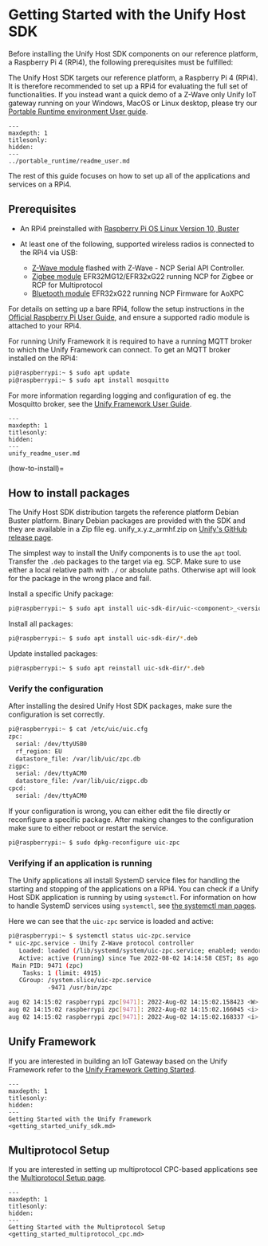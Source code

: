 # Getting Started with the Unify Host SDK

Before installing the Unify Host SDK components on our reference platform, a
Raspberry Pi 4 (RPi4), the following prerequisites must be fulfilled:

The Unify Host SDK targets our reference platform, a Raspberry Pi 4 (RPi4).
It is therefore recommended to set up a RPi4 for evaluating the full set of functionalities.
If you instead want a quick demo of a Z-Wave only Unify IoT gateway running on
your Windows, MacOS or Linux desktop, please try our
[Portable Runtime environment User guide](../portable_runtime/readme_user.md).

```{toctree}
---
maxdepth: 1
titlesonly:
hidden:
---
../portable_runtime/readme_user.md
```

The rest of this guide focuses on how to set up all of the applications and
services on a RPi4.

## Prerequisites

- An RPi4 preinstalled with [Raspberry Pi OS Linux Version 10, Buster](https://downloads.raspberrypi.org/raspbian/images/raspbian-2020-02-14)

- At least one of the following, supported wireless radios is connected to the RPi4 via USB:
  - [Z-Wave module](https://www.silabs.com/wireless/z-wave) flashed with Z-Wave - NCP Serial API Controller.
  - [Zigbee module](https://www.silabs.com/wireless/zigbee) EFR32MG12/EFR32xG22 running NCP for Zigbee or RCP for Multiprotocol
  - [Bluetooth module](https://www.silabs.com/wireless/bluetooth) EFR32xG22 running NCP Firmware for AoXPC

For details on setting up a bare RPi4, follow the setup instructions in the
[Official Raspberry Pi User Guide](https://projects.raspberrypi.org/en/projects/raspberry-pi-setting-up),
and ensure a supported radio module is attached to your RPi4.

For running Unify Framework it is required to have a running MQTT broker to which the Unify Framework can connect.
To get an MQTT broker installed on the RPi4:

```bash
pi@raspberrypi:~ $ sudo apt update
pi@raspberrypi:~ $ sudo apt install mosquitto
```

For more information regarding logging and configuration of eg. the Mosquitto broker, see the [Unify Framework User Guide](unify_readme_user.md).

```{toctree}
---
maxdepth: 1
titlesonly:
hidden:
---
unify_readme_user.md
```

(how-to-install)=

## How to install packages

The Unify Host SDK distribution targets the reference platform Debian Buster
platform. Binary Debian packages are provided with the SDK and they are
available in a Zip file eg. unify_x.y.z_armhf.zip on
[Unify's GitHub release page](https://github.com/SiliconLabs/UnifySDK/releases).

The simplest way to install the Unify components is to use the `apt` tool.
Transfer the `.deb` packages to the target via eg. SCP. Make sure to use either
a local relative path with `./` or absolute paths. Otherwise apt will look
for the package in the wrong place and fail.

Install a specific Unify package:

```bash
pi@raspberrypi:~ $ sudo apt install uic-sdk-dir/uic-<component>_<version>_armhf.deb
```

Install all packages:

 ```bash
pi@raspberrypi:~ $ sudo apt install uic-sdk-dir/*.deb
```

Update installed packages:

 ```bash
pi@raspberrypi:~ $ sudo apt reinstall uic-sdk-dir/*.deb
```

### Verify the configuration

After installing the desired Unify Host SDK packages, make sure the configuration is set correctly.

```bash
pi@raspberrypi:~ $ cat /etc/uic/uic.cfg
zpc:
  serial: /dev/ttyUSB0
  rf_region: EU
  datastore_file: /var/lib/uic/zpc.db
zigpc:
  serial: /dev/ttyACM0
  datastore_file: /var/lib/uic/zigpc.db
cpcd:
  serial: /dev/ttyACM0
```

If your configuration is wrong, you can either edit the file directly or reconfigure a specific package.
After making changes to the configuration make sure to either reboot or restart the service.

```bash
pi@raspberrypi:~ $ sudo dpkg-reconfigure uic-zpc
```

### Verifying if an application is running

The Unify applications all install SystemD service files for handling the starting and stopping of the applications on a RPi4.
You can check if a Unify Host SDK application is running by using `systemctl`.
For information on how to handle SystemD services using `systemctl`, see [the systemctl man pages](https://man7.org/linux/man-pages/man1/systemctl.1.html).

Here we can see that the `uic-zpc` service is loaded and active:

```bash
pi@raspberrypi:~ $ systemctl status uic-zpc.service
* uic-zpc.service - Unify Z-Wave protocol controller
   Loaded: loaded (/lib/systemd/system/uic-zpc.service; enabled; vendor preset: enabled)
   Active: active (running) since Tue 2022-08-02 14:14:58 CEST; 8s ago
 Main PID: 9471 (zpc)
    Tasks: 1 (limit: 4915)
   CGroup: /system.slice/uic-zpc.service
           -9471 /usr/bin/zpc

aug 02 14:15:02 raspberrypi zpc[9471]: 2022-Aug-02 14:15:02.158423 <W> [uic_stdin_process] stdin is not a tty, input will not be handled.
aug 02 14:15:02 raspberrypi zpc[9471]: 2022-Aug-02 14:15:02.166045 <i> [mqtt_client] Connection to MQTT broker localhost:1883 established.
aug 02 14:15:02 raspberrypi zpc[9471]: 2022-Aug-02 14:15:02.168337 <i> [mqtt_client_fsm_connecting] We are connected to the MQTT broker.
```

## Unify Framework

If you are interested in building an IoT Gateway based on the Unify Framework refer to
the [Unify Framework Getting Started](getting_started_unify_sdk.md).

```{toctree}
---
maxdepth: 1
titlesonly:
hidden:
---
Getting Started with the Unify Framework <getting_started_unify_sdk.md>
```

## Multiprotocol Setup

If you are interested in setting up multiprotocol CPC-based applications
see the [Multiprotocol Setup page](getting_started_multiprotocol_cpc.md).

```{toctree}
---
maxdepth: 1
titlesonly:
hidden:
---
Getting Started with the Multiprotocol Setup <getting_started_multiprotocol_cpc.md>
```
